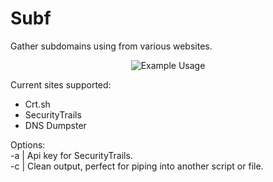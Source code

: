 # Subf
Gather subdomains using from various websites.

<p align="center">
  <img src="https://user-images.githubusercontent.com/11240849/191280823-629a3e58-2612-403a-bc34-1b87834aa85e.png?raw=true" alt="Example Usage"/>
</p>

Current sites supported:
  - Crt.sh
  - SecurityTrails
  - DNS Dumpster

Options:<br>
-a | Api key for SecurityTrails.<br>
-c | Clean output, perfect for piping into another script or file.

